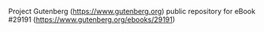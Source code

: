 Project Gutenberg (https://www.gutenberg.org) public repository for eBook #29191 (https://www.gutenberg.org/ebooks/29191)
